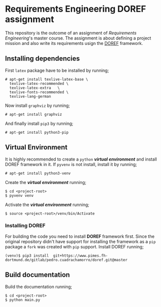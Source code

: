 # Requirements Engineering DOREF assignment

This repository is the outcome of an assignment of *Requirements Engineering*'s
master course. The assignment is about defining a project mission and also write
its requirements usign the
[DOREF](https://www.pimes.fh-dortmund.de/gitlab/re-research-group/doref)
framework.

## Installing dependencies

First ```latex``` package have to be installed by running;

```
# apt-get install texlive-latex-base \
  texlive-latex-recommended	\
  texlive-latex-extra	\
  texlive-fonts-recommended	\
  texlive-lang-german

```

Now install ```graphviz``` by running;

```
# apt-get install graphviz
```

And finally install ```pip3``` by running;

```
# apt-get install python3-pip
```

## Virtual Environment

It is highly recommended to create a ```python``` ***virtual environment*** and
install DOREF framework in it. If ```pyvenv``` is not install, install it by
running;

```
# apt-get install python3-venv
```

Create the ***virtual environment*** running;

```
$ cd <project-root>
$ pyvenv venv
```

Activate the ***virtual environment*** running;

```
$ source <project-root>/venv/bin/Activate
```

### Installing DOREF

For building the code you need to install **DOREF** framework first. Since
the original repository didn't have support for installing the framework as
a ```pip``` package a ```fork``` was created with ```pip``` support. Install
DOREF running;

```
(venv)$ pip3 install  git+https://www.pimes.fh-dortmund.de/gitlab/pedro.cuadrachamorro/doref.git@master
```

## Build documentation

Build the documentation running;

```
$ cd <project-root>
$ python main.py
```
